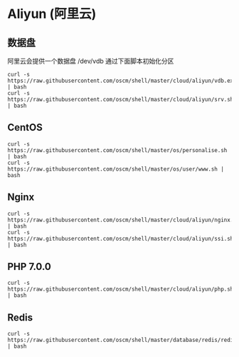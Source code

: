Aliyun (阿里云)
=====

数据盘 
-----
阿里云会提供一个数据盘 /dev/vdb 通过下面脚本初始化分区

	curl -s https://raw.githubusercontent.com/oscm/shell/master/cloud/aliyun/vdb.exp.sh | bash
	curl -s https://raw.githubusercontent.com/oscm/shell/master/cloud/aliyun/srv.sh | bash

CentOS
-----
	curl -s https://raw.githubusercontent.com/oscm/shell/master/os/personalise.sh | bash
	curl -s https://raw.githubusercontent.com/oscm/shell/master/os/user/www.sh | bash


Nginx
-----
	curl -s https://raw.githubusercontent.com/oscm/shell/master/cloud/aliyun/nginx.sh | bash
	curl -s https://raw.githubusercontent.com/oscm/shell/master/cloud/aliyun/ssi.sh | bash

PHP 7.0.0
-----
	curl -s https://raw.githubusercontent.com/oscm/shell/master/cloud/aliyun/php.sh | bash
	
Redis
-----
	curl -s https://raw.githubusercontent.com/oscm/shell/master/database/redis/redis.sh | bash